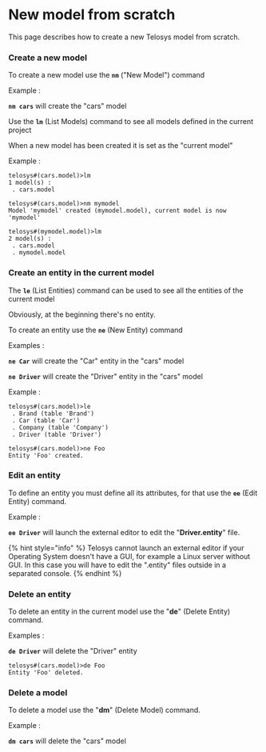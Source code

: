 # New model from scratch

This page describes how to create a new Telosys model from scratch.

### Create a new model

To create a new model use the **`nm`** ("New Model") command

Example :

**`nm cars`** will create the "cars" model

Use the **`lm`** (List Models) command to see all models defined in the current project

When a new model has been created it is set as the "current model"

Example :

```
telosys#(cars.model)>lm
1 model(s) :
 . cars.model
 
telosys#(cars.model)>nm mymodel
Model 'mymodel' created (mymodel.model), current model is now 'mymodel'

telosys#(mymodel.model)>lm
2 model(s) :
 . cars.model
 . mymodel.model
```

### Create an entity in the current model

The **`le`** (List Entities) command can be used to see all the entities of the current model

Obviously, at the beginning there's no entity.

To create an entity use the **`ne`** (New Entity) command

Examples :

**`ne Car`** will create the "Car" entity in the "cars" model

**`ne Driver`** will create the "Driver" entity in the "cars" model

Example :

```
telosys#(cars.model)>le
 . Brand (table 'Brand')
 . Car (table 'Car')
 . Company (table 'Company')
 . Driver (table 'Driver')

telosys#(cars.model)>ne Foo
Entity 'Foo' created.
```

### Edit an entity

To define an entity you must define all its attributes, for that use the **`ee`** (Edit Entity) command.

Example :

**`ee Driver`**   will launch the external editor to edit the "**Driver.entity**" file.

{% hint style="info" %}
Telosys cannot launch an external editor if your Operating System doesn't have a GUI, for example a Linux server without GUI. In this case you will have to edit the ".entity" files outside in a separated console.
{% endhint %}

### Delete an entity&#x20;

To delete an entity in the current model use the "**de**" (Delete Entity) command.

Examples :&#x20;

**`de Driver`**   will delete the "Driver" entity&#x20;

```
telosys#(cars.model)>de Foo
Entity 'Foo' deleted.
```

### Delete a model

To delete a model use the "**dm**" (Delete Model) command.

Example :&#x20;

**`dm cars`**    will delete the "cars" model&#x20;

